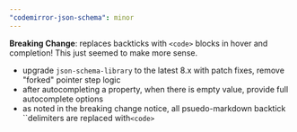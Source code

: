 ```yaml
---
"codemirror-json-schema": minor
---
```


**Breaking Change**: replaces backticks with `<code>` blocks in hover and completion! This just seemed to make more sense.

- upgrade `json-schema-library` to the latest 8.x with patch fixes, remove "forked" pointer step logic
- after autocompleting a property, when there is empty value, provide full autocomplete options
- as noted in the breaking change notice, all psuedo-markdown backtick ``delimiters are replaced with`<code>`
